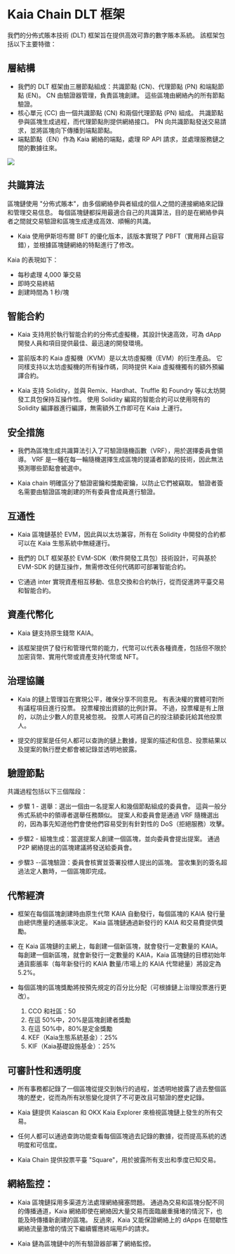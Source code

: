 # Kaia Chain DLT 框架

我們的分佈式賬本技術 (DLT) 框架旨在提供高效可靠的數字賬本系統。 該框架包括以下主要特徵：

## 層結構

- 我們的 DLT 框架由三層節點組成：共識節點 (CN)、代理節點 (PN) 和端點節點 (EN)。 CN 由驗證器管理，負責區塊創建。 這些區塊由網絡內的所有節點驗證。
- 核心單元 (CC) 由一個共識節點 (CN) 和兩個代理節點 (PN) 組成。 共識節點參與區塊生成過程，而代理節點則提供網絡接口。 PN 向共識節點發送交易請求，並將區塊向下傳播到端點節點。
- 端點節點（EN）作為 Kaia 網絡的端點，處理 RP API 請求，並處理服務鏈之間的數據往來。

![](/img/misc/kaia-nodes.jpg)

## 共識算法

區塊鏈使用 "分佈式賬本"，由多個網絡參與者組成的個人之間的連接網絡來記錄和管理交易信息。 每個區塊鏈都採用最適合自己的共識算法，目的是在網絡參與者之間就交易驗證和區塊生成達成高效、順暢的共識。

- Kaia 使用伊斯坦布爾 BFT 的優化版本，該版本實現了 PBFT（實用拜占庭容錯），並根據區塊鏈網絡的特點進行了修改。

Kaia 的表現如下：

- 每秒處理 4,000 筆交易
- 即時交易終結
- 創建時間為 1 秒/塊

## 智能合約

- Kaia 支持用於執行智能合約的分佈式虛擬機，其設計快速高效，可為 dApp 開發人員和項目提供最佳、最迅速的開發環境。

- 當前版本的 Kaia 虛擬機（KVM）是以太坊虛擬機（EVM）的衍生產品。 它同樣支持以太坊虛擬機的所有操作碼，同時提供 Kaia 虛擬機獨有的額外預編譯合約。

- Kaia 支持 Solidity，並與 Remix、Hardhat、Truffle 和 Foundry 等以太坊開發工具包保持互操作性。 使用 Solidity 編寫的智能合約可以使用現有的 Solidity 編譯器進行編譯，無需額外工作即可在 Kaia 上運行。

## 安全措施

- 我們為區塊生成共識算法引入了可驗證隨機函數（VRF），用於選擇委員會領導。 VRF 是一種在每一輪隨機選擇生成區塊的提議者節點的技術，因此無法預測哪些節點會被選中。

- Kaia chain 明確區分了驗證密鑰和獎勵密鑰，以防止它們被竊取。 驗證者簽名需要由驗證區塊創建的所有委員會成員進行驗證。

## 互通性

- Kaia 區塊鏈基於 EVM，因此與以太坊兼容，所有在 Solidity 中開發的合約都可以在 Kaia 生態系統中無縫運行。

- 我們的 DLT 框架基於 EVM-SDK（軟件開發工具包）技術設計，可與基於 EVM-SDK 的鏈互操作，無需修改任何代碼即可部署智能合約。

- 它通過 inter 實現資產相互移動、信息交換和合約執行，從而促進跨平臺交易和智能合約。

## 資產代幣化

- Kaia 鏈支持原生錢幣 KAIA。

- 該框架提供了發行和管理代幣的能力，代幣可以代表各種資產，包括但不限於加密貨幣、實用代幣或資產支持代幣或 NFT。

## 治理協議

- Kaia 的鏈上管理旨在實現公平，確保分享不同意見。 有表決權的實體可對所有議程項目進行投票。 投票權按出資額的比例計算。 不過，投票權是有上限的，以防止少數人的意見被忽視。 投票人可將自己的投注額委託給其他投票人。

- 提交的提案是任何人都可以查詢的鏈上數據，提案的描述和信息、投票結果以及提案的執行歷史都會被記錄並透明地披露。

## 驗證節點

共識過程包括以下三個階段：

- 步驟 1 - 選舉：選出一個由一名提案人和幾個節點組成的委員會。 這與一般分佈式系統中的領導者選舉任務類似。 提案人和委員會是通過 VRF 隨機選出的，因為事先知道他們會使他們容易受到有針對性的 DoS（拒絕服務）攻擊。

- 步驟2 - 組塊生成：當選提案人創建一個區塊，並向委員會提出提案。 通過 P2P 網絡提出的區塊建議將發送給委員會。

- 步驟3 --區塊驗證：委員會核實並簽署投標人提出的區塊。 當收集到的簽名超過法定人數時，一個區塊即完成。

## 代幣經濟

- 框架在每個區塊創建時由原生代幣 KAIA 自動發行，每個區塊的 KAIA 發行量由總供應量的通脹率決定。 Kaia 區塊鏈通過新發行的 KAIA 和交易費提供獎勵。

- 在 Kaia 區塊鏈的主網上，每創建一個新區塊，就會發行一定數量的 KAIA。 每創建一個新區塊，就會新發行一定數量的 KAIA，Kaia 區塊鏈的目標初始年通貨膨脹率（每年新發行的 KAIA 數量/市場上的 KAIA 代幣總量）將設定為 5.2%。

- 每個區塊的區塊獎勵將按預先規定的百分比分配（可根據鏈上治理投票進行更改）。

  1. CCO 和社區：50
    1. 在這 50%中，20%是區塊創建者獎勵
    2. 在這 50%中，80%是定金獎勵
  2. KEF（Kaia生態系統基金）：25%
  3. KIF（Kaia基礎設施基金）：25%

## 可審計性和透明度

- 所有事務都記錄了一個區塊從提交到執行的過程，並透明地披露了過去整個區塊的歷史，從而為所有狀態變化提供了不可更改且可驗證的歷史記錄。

- Kaia 鏈提供 Kaiascan 和 OKX Kaia Explorer 來檢視區塊鏈上發生的所有交易。

- 任何人都可以通過查詢功能查看每個區塊過去記錄的數據，從而提高系統的透明度和可信度。

- Kaia Chain 提供投票平臺 "Square"，用於披露所有支出和季度已知交易。

## 網絡監控：

- Kaia 區塊鏈採用多渠道方法處理網絡擁塞問題。 通過為交易和區塊分配不同的傳播通道，Kaia 網絡即使在網絡因大量交易而面臨嚴重擁堵的情況下，也能及時傳播新創建的區塊。 反過來，Kaia 又能保證網絡上的 dApps 在間歇性網絡流量激增的情況下繼續響應終端用戶的請求。

- Kaia 鏈為區塊鏈中的所有驗證器部署了網絡監控。
